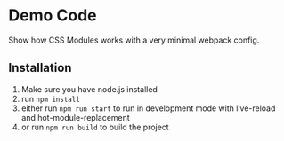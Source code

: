# Demo Code

Show how CSS Modules works with a very minimal webpack config.

## Installation

1. Make sure you have node.js installed
2. run `npm install`
3. either run `npm run start` to run in development mode with live-reload and hot-module-replacement
4. or run `npm run build` to build the project